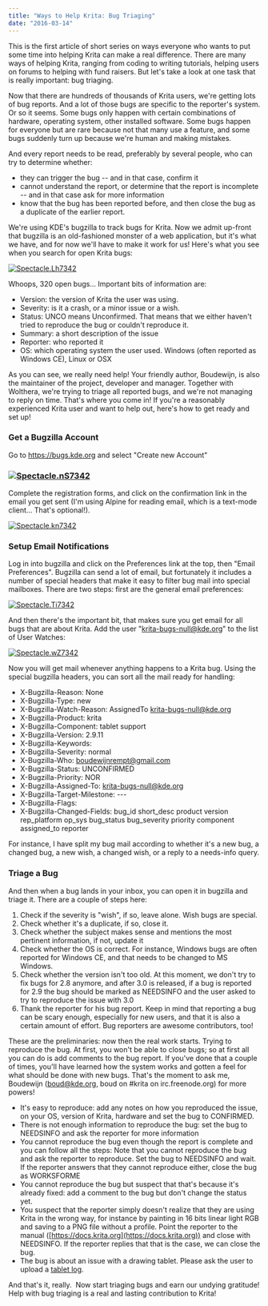 ```yaml
---
title: "Ways to Help Krita: Bug Triaging"
date: "2016-03-14"
---
```


This is the first article of short series on ways everyone who wants to put some time into helping Krita can make a real difference. There are many ways of helping Krita, ranging from coding to writing tutorials, helping users on forums to helping with fund raisers. But let's take a look at one task that is really important: bug triaging.

Now that there are hundreds of thousands of Krita users, we're getting lots of bug reports. And a lot of those bugs are specific to the reporter's system. Or so it seems. Some bugs only happen with certain combinations of hardware, operating system, other installed software. Some bugs happen for everyone but are rare because not that many use a feature, and some bugs suddenly turn up because we're human and making mistakes.

And every report needs to be read, preferably by several people, who can try to determine whether:

- they can trigger the bug -- and in that case, confirm it
- cannot understand the report, or determine that the report is incomplete -- and in that case ask for more information
- know that the bug has been reported before, and then close the bug as a duplicate of the earlier report.

We're using KDE's bugzilla to track bugs for Krita. Now we admit up-front that bugzilla is an old-fashioned monster of a web application, but it's what we have, and for now we'll have to make it work for us! Here's what you see when you search for open Krita bugs:

[![Spectacle.Lh7342](images/Spectacle.Lh7342.png)](https://krita.org/wp-content/uploads/2016/03/Spectacle.Lh7342.png)

Whoops, 320 open bugs... Important bits of information are:

- Version: the version of Krita the user was using.
- Severity: is it a crash, or a minor issue or a wish.
- Status: UNCO means Unconfirmed. That means that we either haven't tried to reproduce the bug or couldn't reproduce it.
- Summary: a short description of the issue
- Reporter: who reported it
- OS: which operating system the user used. Windows (often reported as Windows CE), Linux or OSX

As you can see, we really need help! Your friendly author, Boudewijn, is also the maintainer of the project, developer and manager. Together with Wolthera, we're trying to triage all reported bugs, and we're not managing to reply on time. That's where you come in! If you're a reasonably experienced Krita user and want to help out, here's how to get ready and set up!

### Get a Bugzilla Account

Go to https://bugs.kde.org and select "Create new Account"

### [![Spectacle.nS7342](images/Spectacle.nS7342-1024x492.png)](https://krita.org/wp-content/uploads/2016/03/Spectacle.nS7342.png)

Complete the registration forms, and click on the confirmation link in the email you get sent (I'm using Alpine for reading email, which is a text-mode client... That's optional!).

[![Spectacle.kn7342](images/Spectacle.kn7342.png)](https://krita.org/wp-content/uploads/2016/03/Spectacle.kn7342.png)

### Setup Email Notifications

Log in into bugzilla and click on the Preferences link at the top, then "Email Preferences". Bugzilla can send a lot of email, but fortunately it includes a number of special headers that make it easy to filter bug mail into special mailboxes. There are two steps: first are the general email preferences:

[![Spectacle.Ti7342](images/Spectacle.Ti7342.png)](https://krita.org/wp-content/uploads/2016/03/Spectacle.Ti7342.png)

And then there's the important bit, that makes sure you get email for all bugs that are about Krita. Add the user "krita-bugs-null@kde.org" to the list of User Watches:

[![Spectacle.wZ7342](images/Spectacle.wZ7342-1024x452.png)](https://krita.org/wp-content/uploads/2016/03/Spectacle.wZ7342.png)

Now you will get mail whenever anything happens to a Krita bug. Using the special bugzilla headers, you can sort all the mail ready for handling:

- X-Bugzilla-Reason: None
- X-Bugzilla-Type: new
- X-Bugzilla-Watch-Reason: AssignedTo krita-bugs-null@kde.org
- X-Bugzilla-Product: krita
- X-Bugzilla-Component: tablet support
- X-Bugzilla-Version: 2.9.11
- X-Bugzilla-Keywords:
- X-Bugzilla-Severity: normal
- X-Bugzilla-Who: boudewijnrempt@gmail.com
- X-Bugzilla-Status: UNCONFIRMED
- X-Bugzilla-Priority: NOR
- X-Bugzilla-Assigned-To: krita-bugs-null@kde.org
- X-Bugzilla-Target-Milestone: ---
- X-Bugzilla-Flags:
- X-Bugzilla-Changed-Fields: bug\_id short\_desc product version rep\_platform op\_sys bug\_status bug\_severity priority component assigned\_to reporter

For instance, I have split my bug mail according to whether it's a new bug, a changed bug, a new wish, a changed wish, or a reply to a needs-info query.

### Triage a Bug

And then when a bug lands in your inbox, you can open it in bugzilla and triage it. There are a couple of steps here:

1. Check if the severity is "wish", if so, leave alone. Wish bugs are special.
2. Check whether it's a duplicate, if so, close it.
3. Check whether the subject makes sense and mentions the most pertinent information, if not, update it
4. Check whether the OS is correct. For instance, Windows bugs are often reported for Windows CE, and that needs to be changed to MS Windows.
5. Check whether the version isn't too old. At this moment, we don't try to fix bugs for 2.8 anymore, and after 3.0 is released, if a bug is reported for 2.9 the bug should be marked as NEEDSINFO and the user asked to try to reproduce the issue with 3.0
6. Thank the reporter for his bug report. Keep in mind that reporting a bug can be scary enough, especially for new users, and that it is also a certain amount of effort. Bug reporters are awesome contributors, too!

These are the preliminaries: now then the real work starts. Trying to reproduce the bug. At first, you won't be able to close bugs; so at first all you can do is add comments to the bug report. If you've done that a couple of times, you'll have learned how the system works and gotten a feel for what should be done with new bugs. That's the moment to ask me, Boudewijn (boud@kde.org, boud on #krita on irc.freenode.org) for more powers!

- It's easy to reproduce: add any notes on how you reproduced the issue, on your OS, version of Krita, hardware and set the bug to CONFIRMED.
- There is not enough information to reproduce the bug: set the bug to NEEDSINFO and ask the reporter for more information
- You cannot reproduce the bug even though the report is complete and you can follow all the steps: Note that you cannot reproduce the bug and ask the reporter to reproduce. Set the bug to NEEDSINFO and wait. If the reporter answers that they cannot reproduce either, close the bug as WORKSFORME
- You cannot reproduce the bug but suspect that that's because it's already fixed: add a comment to the bug but don't change the status yet.
- You suspect that the reporter simply doesn't realize that they are using Krita in the wrong way, for instance by painting in 16 bits linear light RGB and saving to a PNG file without a profile. Point the reporter to the manual ([https://docs.krita.org](https://docs.krita.org)) and close with NEEDSINFO. If the reporter replies that that is the case, we can close the bug.
- The bug is about an issue with a drawing tablet. Please ask the user to upload a [tablet log](https://docs.krita.org/KritaFAQ#What_if_your_tablet_is_not_recognized_by_Krita.3F).

And that's it, really.  Now start triaging bugs and earn our undying gratitude! Help with bug triaging is a real and lasting contribution to Krita!

